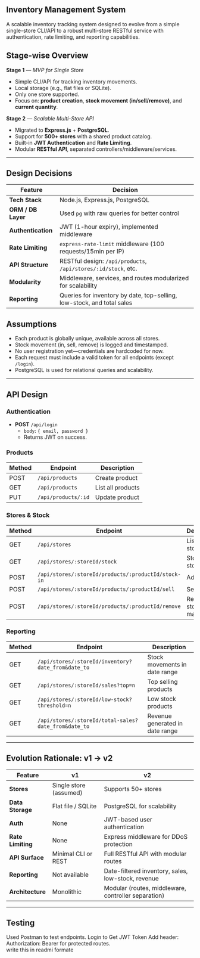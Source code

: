 ##  Inventory Management System

A scalable inventory tracking system designed to evolve from a simple single-store CLI/API to a robust multi-store RESTful service with authentication, rate limiting, and reporting capabilities.

##  Stage-wise Overview

 **Stage 1** — _MVP for Single Store_

- Simple CLI/API for tracking inventory movements.
- Local storage (e.g., flat files or SQLite).
- Only one store supported.
- Focus on: **product creation**, **stock movement (in/sell/remove)**, and **current quantity**.

 **Stage 2** — _Scalable Multi-Store API_

- Migrated to **Express.js** + **PostgreSQL**.
- Support for **500+ stores** with a shared product catalog.
- Built-in **JWT Authentication** and **Rate Limiting**.
- Modular **RESTful API**, separated controllers/middleware/services.

---

##  Design Decisions

| Feature               | Decision                                                                 |
|-----------------------|--------------------------------------------------------------------------|
| **Tech Stack**         | Node.js, Express.js, PostgreSQL                                         |
| **ORM / DB Layer**     | Used `pg` with raw queries for better control                           |
| **Authentication**     | JWT (1-hour expiry), implemented middleware                             |
| **Rate Limiting**      | `express-rate-limit` middleware (100 requests/15min per IP)             |
| **API Structure**      | RESTful design: `/api/products`, `/api/stores/:id/stock`, etc.          |
| **Modularity**         | Middleware, services, and routes modularized for scalability            |
| **Reporting**          | Queries for inventory by date, top-selling, low-stock, and total sales  |

##  Assumptions

- Each product is globally unique, available across all stores.
- Stock movement (in, sell, remove) is logged and timestamped.
- No user registration yet—credentials are hardcoded for now.
- Each request must include a valid token for all endpoints (except `/login`).
- PostgreSQL is used for relational queries and scalability.

---

##  API Design

### Authentication

- **POST** `/api/login`
  - `body`: `{ email, password }`
  - Returns JWT on success.

###  Products

| Method | Endpoint                  | Description              |
|--------|---------------------------|--------------------------|
| POST   | `/api/products`           | Create product           |
| GET    | `/api/products`           | List all products        |
| PUT    | `/api/products/:id`       | Update product           |


###  Stores & Stock

| Method | Endpoint                                                          | Description                  |
|--------|-------------------------------------------------------------------|------------------------------|
| GET    | `/api/stores`                                                    | List all stores              |
| GET    | `/api/stores/:storeId/stock`                                     | Stock in a store             |
| POST   | `/api/stores/:storeId/products/:productId/stock-in`              | Add stock                    |
| POST   | `/api/stores/:storeId/products/:productId/sell`                  | Sell product                 |
| POST   | `/api/stores/:storeId/products/:productId/remove`                | Remove stock manually        |


###  Reporting

| Method | Endpoint                                              | Description                          |
|--------|-------------------------------------------------------|--------------------------------------|
| GET    | `/api/stores/:storeId/inventory?date_from&date_to`   | Stock movements in date range        |
| GET    | `/api/stores/:storeId/sales?top=n`                   | Top selling products                 |
| GET    | `/api/stores/:storeId/low-stock?threshold=n`         | Low stock products                   |
| GET    | `/api/stores/:storeId/total-sales?date_from&date_to` | Revenue generated in date range      |

---

##  Evolution Rationale: v1 → v2

| Feature              | v1                                       | v2                                                              |
|----------------------|-------------------------------------------|------------------------------------------------------------------|
| **Stores**            | Single store (assumed)                   | Supports 50+ stores                                             |
| **Data Storage**      | Flat file / SQLite                       | PostgreSQL for scalability                                       |
| **Auth**              | None                                     | JWT-based user authentication                                   |
| **Rate Limiting**     | None                                     | Express middleware for DDoS protection                          |
| **API Surface**       | Minimal CLI or REST                      | Full RESTful API with modular routes                            |
| **Reporting**         | Not available                            | Date-filtered inventory, sales, low-stock, revenue              |
| **Architecture**      | Monolithic                               | Modular (routes, middleware, controller separation)             |

---

##  Testing

Used Postman  to test endpoints.
Login to Get JWT Token
Add header: Authorization: Bearer <token> for protected routes.  
write this in readmi formate 
